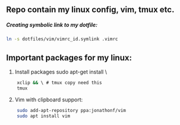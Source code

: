 ## Repo contain my linux config, vim, tmux etc.
##### Creating symbolic link to my dotfile:
```bash
ln -s dotfiles/vim/vimrc_id.symlink .vimrc
```


## Important packages for my linux:


1. Install packages
sudo apt-get install \ 
```bash
    xclip && \ # tmux copy need this
    tmux
```

2. Vim with clipboard support:
```bash
    sudo add-apt-repository ppa:jonathonf/vim
    sudo apt install vim
```

